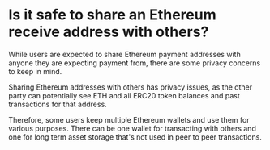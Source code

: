 # Is it safe to share an Ethereum receive address with others?

While users are expected to share Ethereum payment addresses with anyone they are expecting payment from, there are some privacy concerns to keep in mind.

Sharing Ethereum addresses with others has privacy issues, as the other party can potentially see ETH and all ERC20 token balances and past transactions for that address.

Therefore, some users keep multiple Ethereum wallets and use them for various purposes. There can be one wallet for transacting with others and one for long term asset storage that's not used in peer to peer transactions.